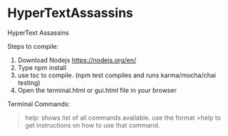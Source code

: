 # HyperTextAssassins
HyperText Assassins

Steps to compile:
1. Download Nodejs https://nodejs.org/en/
2. Type npm install
4. use tsc to compile. (npm test compiles and runs karma/mocha/chai testing)
5. Open the terminal.html or gui.html file in your browser

Terminal Commands:
>help: shows list of all commands available. use the format >help <command> to get instructions on how to use that command.
